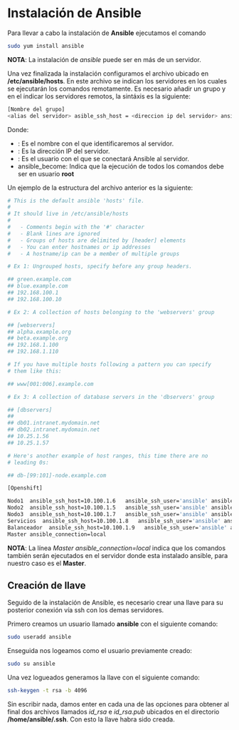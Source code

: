 # Instalación de Ansible
Para llevar a cabo la instalación de **Ansible** ejecutamos el comando
```bash
sudo yum install ansible
```
**NOTA**: La instalación de *ansible* puede ser en más de un servidor.

Una vez finalizada la instalación configuramos el archivo ubicado en **/etc/ansible/hosts**. En este archivo se indican los servidores en los cuales se ejecutarán los comandos remotamente.
Es necesario añadir un grupo y en el indicar los servidores remotos, la sintáxis es la siguiente:

```bash
[Nombre del grupo]
<alias del servidor> asible_ssh_host = <direccion ip del servidor> ansible_ssh_user = <usuario> ansible_become = true
```
Donde:
* **<alias del servidor>**: Es el nombre con el que identificaremos al servidor.
* **<direccion ip del servidor>**: Es la dirección IP del servidor.
* **<usuario>**: Es el usuario con el que se conectará Ansible al servidor.
* ansible_become: Indica que la ejecución de todos los comandos debe ser en usuario **root**

Un ejemplo de la estructura del archivo anterior es la siguiente:
```bash
# This is the default ansible 'hosts' file.
#
# It should live in /etc/ansible/hosts
#
#   - Comments begin with the '#' character
#   - Blank lines are ignored
#   - Groups of hosts are delimited by [header] elements
#   - You can enter hostnames or ip addresses
#   - A hostname/ip can be a member of multiple groups

# Ex 1: Ungrouped hosts, specify before any group headers.

## green.example.com
## blue.example.com
## 192.168.100.1
## 192.168.100.10

# Ex 2: A collection of hosts belonging to the 'webservers' group

## [webservers]
## alpha.example.org
## beta.example.org
## 192.168.1.100
## 192.168.1.110

# If you have multiple hosts following a pattern you can specify
# them like this:

## www[001:006].example.com

# Ex 3: A collection of database servers in the 'dbservers' group

## [dbservers]
## 
## db01.intranet.mydomain.net
## db02.intranet.mydomain.net
## 10.25.1.56
## 10.25.1.57

# Here's another example of host ranges, this time there are no
# leading 0s:

## db-[99:101]-node.example.com

[Openshift]

Nodo1  ansible_ssh_host=10.100.1.6   ansible_ssh_user='ansible' ansible_become=true
Nodo2  ansible_ssh_host=10.100.1.5   ansible_ssh_user='ansible' ansible_become=true
Nodo3  ansible_ssh_host=10.100.1.7   ansible_ssh_user='ansible' ansible_become=true
Servicios  ansible_ssh_host=10.100.1.8   ansible_ssh_user='ansible' ansible_become=true
Balanceador  ansible_ssh_host=10.100.1.9   ansible_ssh_user='ansible' ansible_become=true
Master ansible_connection=local
```
**NOTA**: La línea *Master ansible_connection=local* indica que los comandos también serán ejecutados en el servidor donde esta instalado ansible, para nuestro caso es el **Master**.

## Creación de llave
Seguido de la instalación de Ansible, es necesario crear una llave para su posterior conexión vía ssh con los demas servidores.

Primero creamos un usuario llamado **ansible** con el siguiente comando:
```bash
sudo useradd ansible
```
Enseguida nos logeamos como el usuario previamente creado:
```bash
sudo su ansible
```
Una vez logueados generamos la llave con el siguiente comando:
```bash
ssh-keygen -t rsa -b 4096
```
Sin escribir nada, damos enter en cada una de las opciones para obtener al final dos archivos llamados *id_rsa* e *id_rsa.pub* ubicados en el directorio **/home/ansible/.ssh**.
Con esto la llave habra sido creada.



